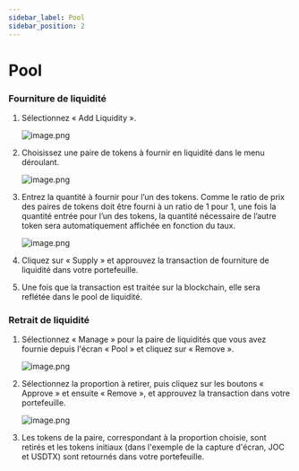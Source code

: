 ```yaml
---
sidebar_label: Pool
sidebar_position: 2
---
```


# Pool

### **Fourniture de liquidité**

1. Sélectionnez « Add Liquidity ».
    
    ![image.png](/img/docs/swap_7.png)
    
2. Choisissez une paire de tokens à fournir en liquidité dans le menu déroulant.
    
    ![image.png](/img/docs/swap_8.png)
    
3. Entrez la quantité à fournir pour l’un des tokens. Comme le ratio de prix des paires de tokens doit être fourni à un ratio de 1 pour 1, une fois la quantité entrée pour l’un des tokens, la quantité nécessaire de l’autre token sera automatiquement affichée en fonction du taux.
    
    ![image.png](/img/docs/swap_9.png)
    
4. Cliquez sur « Supply » et approuvez la transaction de fourniture de liquidité dans votre portefeuille.
5. Une fois que la transaction est traitée sur la blockchain, elle sera reflétée dans le pool de liquidité.

### **Retrait de liquidité**

1. Sélectionnez « Manage » pour la paire de liquidités que vous avez fournie depuis l'écran « Pool » et cliquez sur « Remove ».
    
    ![image.png](/img/docs/swap_10.png)
    
2. Sélectionnez la proportion à retirer, puis cliquez sur les boutons « Approve » et ensuite « Remove », et approuvez la transaction dans votre portefeuille.
    
    ![image.png](/img/docs/swap_11.png)
    
3. Les tokens de la paire, correspondant à la proportion choisie, sont retirés et les tokens initiaux (dans l'exemple de la capture d'écran, JOC et USDTX) sont retournés dans votre portefeuille.
